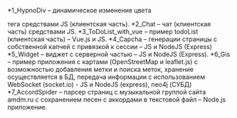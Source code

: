*1_HypnoDiv – динамическое изменение цвета <DIV> тега средствами JS (клиентская часть).
*2_Chat – чат (клиентская часть) средствами JS.
*3_ToDoList_with_vue – пример todoList (клиентская часть) – Vue.js и JS.
*4_Capcha – генерации страницы с собственной капчей с привязкой к сессии – JS и NodeJS (Express)
*5_Widget – виджет с серверной частью – JS и NodeJS (Express).
*6_Gis – пример приложения с картами (OpenStreetMap и leaflet.js) с возможностью добавления метки и поиска меток, хранение осуществляется в БД, передача информации с использованием WebSocket (socket.io) - JS и NodeJS (express), neo4j (СУБД)
*7_AccordSpider –  парсер страниц с музыкальной группой сайта amdm.ru с сохранением песен с аккордами в текстовой файл – Node.js приложение.